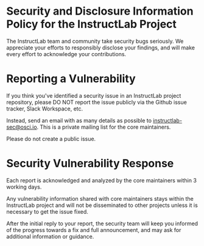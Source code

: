 # Security and Disclosure Information Policy for the InstructLab Project

The InstructLab team and community take security bugs seriously. We appreciate your efforts to responsibly disclose your findings, and will make every effort to acknowledge your contributions.

# Reporting a Vulnerability

If you think you've identified a security issue in an InstructLab project repository, please DO NOT report the issue publicly via the Github issue tracker, Slack Workspace, etc. 

Instead, send an email with as many details as possible to [instructlab-sec@osci.io](mailto:instructlab-sec@osci.io). This is a private mailing list for the core maintainers.

Please do not create a public issue.

# Security Vulnerability Response

Each report is acknowledged and analyzed by the core maintainers within 3 working days.

Any vulnerability information shared with core maintainers stays within the InstructLab project and will not be disseminated to other projects unless it is necessary to get the issue fixed.

After the initial reply to your report, the security team will keep you informed of the progress towards a fix and full announcement, and may ask for additional information or guidance.
